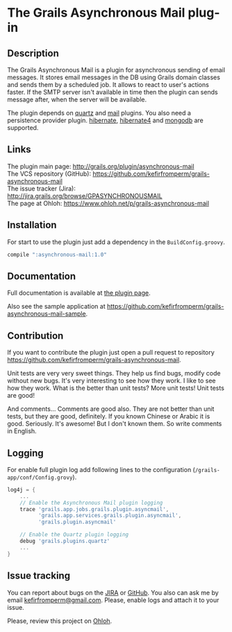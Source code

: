 The Grails Asynchronous Mail plug-in
====================================

Description
-----------

The Grails Asynchronous Mail is a plugin for asynchronous sending of email messages. It stores email messages in the DB
using Grails domain classes and sends them by a scheduled job. It allows to react to user's actions faster. If the SMTP
server isn't available in time then the plugin can sends message after, when the server will be available.

The plugin depends on [quartz](http://www.grails.org/plugin/quartz) and [mail](http://www.grails.org/plugin/mail) plugins. You also need a persistence provider plugin. [hibernate](http://www.grails.org/plugin/hibernate), [hibernate4](http://www.grails.org/plugin/hibernate4) and [mongodb](http://www.grails.org/plugin/mongodb) are supported.

Links
-----

The plugin main page: <http://grails.org/plugin/asynchronous-mail>  
The VCS repository (GitHub): <https://github.com/kefirfromperm/grails-asynchronous-mail>  
The issue tracker (Jira): <http://jira.grails.org/browse/GPASYNCHRONOUSMAIL>  
The page at Ohloh: <https://www.ohloh.net/p/grails-asynchronous-mail>

Installation
------------

For start to use the plugin just add a dependency in the `BuildConfig.groovy`.
```groovy
compile ":asynchronous-mail:1.0"
```

Documentation
-------------

Full documentation is available at [the plugin page](http://grails.org/plugin/asynchronous-mail).

Also see the sample application at <https://github.com/kefirfromperm/grails-asynchronous-mail-sample>.

Contribution
------------

If you want to contribute the plugin just open a pull request to repository
<https://github.com/kefirfromperm/grails-asynchronous-mail>.

Unit tests are very very sweet things. They help us find bugs, modify code without new bugs. It's very interesting to
see how they work. I like to see how they work. What is the better than unit tests? More unit tests!
Unit tests are good!

And comments... Comments are good also. They are not better than unit tests, but they are good, definitely. If you known
Chinese or Arabic it is good. Seriously. It's awesome! But I don't known them. So write comments in English.

Logging
-------

For enable full plugin log add following lines to the configuration (`/grails-app/conf/Config.grovy`).
```groovy
log4j = {
    ...
    // Enable the Asynchronous Mail plugin logging
    trace 'grails.app.jobs.grails.plugin.asyncmail', 
          'grails.app.services.grails.plugin.asyncmail',
          'grails.plugin.asyncmail'

    // Enable the Quartz plugin logging
    debug 'grails.plugins.quartz'
    ...
}
```

Issue tracking
--------------

You can report about bugs on the [JIRA](http://jira.grails.org/browse/GPASYNCHRONOUSMAIL) or
[GitHub](https://github.com/kefirfromperm/grails-asynchronous-mail/issues?state=open).
You also can ask me by email [kefirfromperm@gmail.com](mailto:kefirfromperm@gmail.com).
Please, enable logs and attach it to your issue.

Please, review this project on [Ohloh](https://www.ohloh.net/p/grails-asynchronous-mail).
